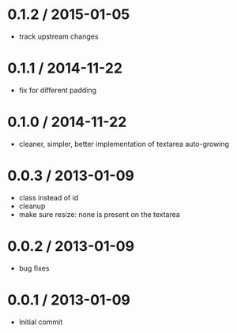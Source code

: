 
0.1.2 / 2015-01-05
==================

  * track upstream changes

0.1.1 / 2014-11-22
==================

  * fix for different padding

0.1.0 / 2014-11-22
==================

  * cleaner, simpler, better implementation of textarea auto-growing

0.0.3 / 2013-01-09
==================

  * class instead of id
  * cleanup
  * make sure resize: none is present on the textarea

0.0.2 / 2013-01-09
==================

  * bug fixes

0.0.1 / 2013-01-09
==================

  * Initial commit
